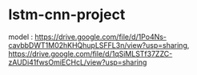 # lstm-cnn-project

model : https://drive.google.com/file/d/1Po4Ns-cavbbDWT1M02hKHQhupLSFFL3n/view?usp=sharing, https://drive.google.com/file/d/1qSiMLSTf37ZZC-zAUDi41fwsOmiECHcL/view?usp=sharing
